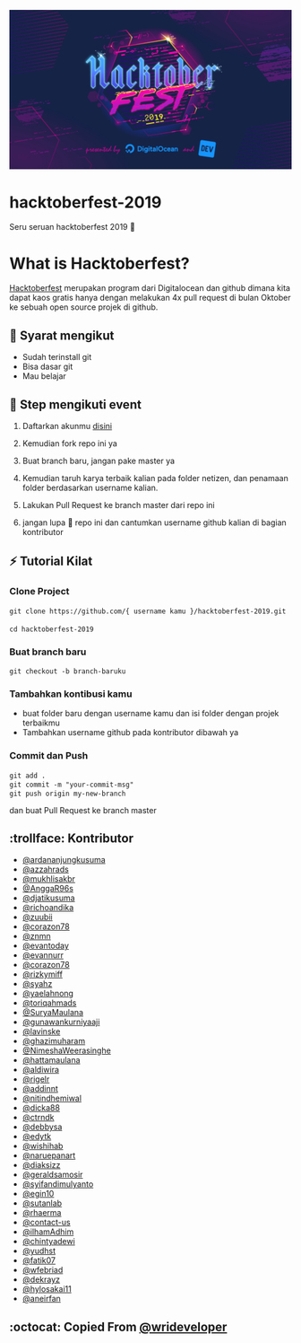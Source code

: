 ![](img/hacktoberfest.png)

# hacktoberfest-2019

Seru seruan hacktoberfest 2019 :checkered_flag:

# What is Hacktoberfest?

[Hacktoberfest](hacktoberfest.digitalocean.com) merupakan program dari Digitalocean dan github dimana kita dapat kaos gratis hanya dengan melakukan 4x pull request di bulan Oktober ke sebuah open source projek di github.

## :pushpin: Syarat mengikut

- Sudah terinstall git
- Bisa dasar git
- Mau belajar

## :scroll: Step mengikuti event

1. Daftarkan akunmu [disini](https://hacktoberfest.digitalocean.com)

2. Kemudian fork repo ini ya

3. Buat branch baru, jangan pake master ya

4. Kemudian taruh karya terbaik kalian pada folder netizen, dan penamaan folder berdasarkan username kalian.

5. Lakukan Pull Request ke branch master dari repo ini

6. jangan lupa :star2: repo ini dan cantumkan username github kalian di bagian kontributor

## :zap: Tutorial Kilat

### Clone Project

```
git clone https://github.com/{ username kamu }/hacktoberfest-2019.git

cd hacktoberfest-2019
```

### Buat branch baru

```
git checkout -b branch-baruku
```

### Tambahkan kontibusi kamu

- buat folder baru dengan username kamu dan isi folder dengan projek terbaikmu
- Tambahkan username github pada kontributor dibawah ya

### Commit dan Push

```
git add .
git commit -m "your-commit-msg"
git push origin my-new-branch
```

dan buat Pull Request ke branch master

## :trollface: Kontributor
- [@ardananjungkusuma](https://github.com/ardananjungkusuma)
- [@azzahrads](https://github.com/azzahrads)
- [@mukhlisakbr](https://github.com/mukhlisakbr)
- [@AnggaR96s](https://github.com/AnggaR96s)
- [@djatikusuma](https://github.com/djatikusuma)
- [@richoandika](https://github.com/richoandika)
- [@zuubii](https://github.com/zuubii)
- [@corazon78](https://github.com/corazon78)
- [@znmn](https://github.com/znmn)
- [@evantoday](https://github.com/evantoday)
- [@evannurr](https://github.com/evannurr)
- [@corazon78](https://github.com/corazon78)
- [@rizkymiff](https://github.com/rizkymiff)
- [@syahz](https://github.com/syahz)
- [@yaelahnong](https://github.com/yaelahnong)
- [@toriqahmads](https://github.com/toriqahmads)
- [@SuryaMaulana](https://github.com/suryamaulana)
- [@gunawankurniyaaji](https://github.com/gunawankurniyaaji)
- [@lavinske](https://github.com/lavinske)
- [@ghazimuharam](https://github.com/ghazimuharam)
- [@NimeshaWeerasinghe](https://github.com/NimeshaWeerasinghe)
- [@hattamaulana](https://github.com/hattamaulana)
- [@aldiwira](https://github.com/aldiwira)
- [@rigelr](https://github.com/rigelr)
- [@addinnt](https://github.com/addinnt)
- [@nitindhemiwal](https://github.com/nitindhemiwal)
- [@dicka88](https://github.com/dicka88)
- [@ctrndk](https://github.com/ctrndk)
- [@debbysa](https://github.com/debbysa)
- [@edytk](https://github.com/edytk)
- [@wishihab](https://github.com/wishihab)
- [@naruepanart](https://github.com/naruepanart)
- [@diaksizz](https://github.com/diaksizz)
- [@geraldsamosir](https://github.com/geraldsamosir)
- [@syifandimulyanto](https://github.com/syifandimulyanto)
- [@egin10](https://github.com/egin10)
- [@sutanlab](https://github.com/sutanlab)
- [@rhaerma](https://github.com/rhaerma)
- [@contact-us](https://github.com/contact-us)
- [@ilhamAdhim](https://github.com/ilhamAdhim)
- [@chintyadewi](https://github.com/chintyadewi)
- [@yudhst](https://github.com/yudhst)
- [@fatik07](https://github.com/fatik07)
- [@wfebriad](https://github.com/wfebriad)
- [@dekrayz](https://github.com/dekrayz)
- [@hylosakai11](https://github.com/hylosakai11)
- [@aneirfan](https://github.com/aneirfan)

## :octocat: Copied From [@wrideveloper](https://github.com/wrideveloper)
